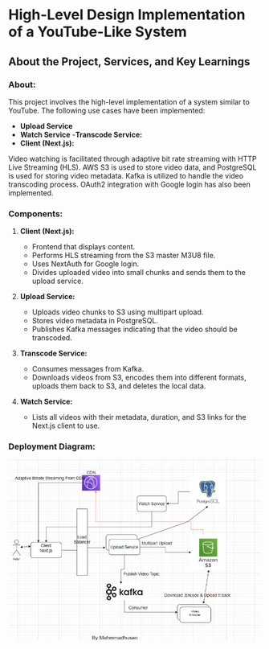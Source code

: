 # High-Level Design Implementation of a YouTube-Like System

## About the Project, Services, and Key Learnings

### About:
This project involves the high-level implementation of a system similar to YouTube. The following use cases have been implemented:
- **Upload Service**
- **Watch Service**
-**Transcode Service:**
- **Client (Next.js):**

Video watching is facilitated through adaptive bit rate streaming with HTTP Live Streaming (HLS). AWS S3 is used to store video data, and PostgreSQL is used for storing video metadata. Kafka is utilized to handle the video transcoding process. OAuth2 integration with Google login has also been implemented.

### Components:

1. **Client (Next.js):**
   - Frontend that displays content.
   - Performs HLS streaming from the S3 master M3U8 file.
   - Uses NextAuth for Google login.
   - Divides uploaded video into small chunks and sends them to the upload service.

2. **Upload Service:**
   - Uploads video chunks to S3 using multipart upload.
   - Stores video metadata in PostgreSQL.
   - Publishes Kafka messages indicating that the video should be transcoded.

3. **Transcode Service:**
   - Consumes messages from Kafka.
   - Downloads videos from S3, encodes them into different formats, uploads them back to S3, and deletes the local data.

4. **Watch Service:**
   - Lists all videos with their metadata, duration, and S3 links for the Next.js client to use.

###  Deployment Diagram:

![alt text](image.png)


